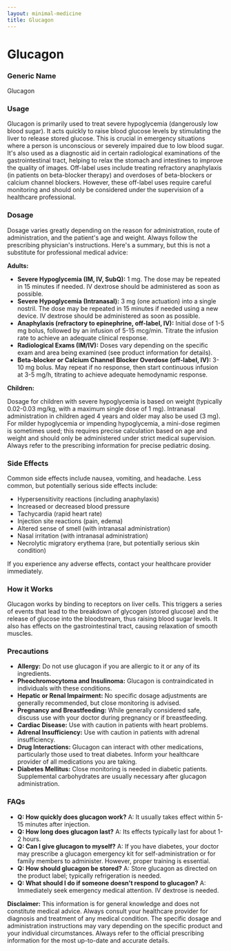```yaml
---
layout: minimal-medicine
title: Glucagon
---
```


# Glucagon
### Generic Name
Glucagon

### Usage

Glucagon is primarily used to treat severe hypoglycemia (dangerously low blood sugar).  It acts quickly to raise blood glucose levels by stimulating the liver to release stored glucose. This is crucial in emergency situations where a person is unconscious or severely impaired due to low blood sugar.  It's also used as a diagnostic aid in certain radiological examinations of the gastrointestinal tract, helping to relax the stomach and intestines to improve the quality of images.  Off-label uses include treating refractory anaphylaxis (in patients on beta-blocker therapy) and overdoses of beta-blockers or calcium channel blockers.  However, these off-label uses require careful monitoring and should only be considered under the supervision of a healthcare professional.


### Dosage

Dosage varies greatly depending on the reason for administration, route of administration, and the patient's age and weight.  Always follow the prescribing physician's instructions.  Here's a summary, but this is not a substitute for professional medical advice:

**Adults:**

* **Severe Hypoglycemia (IM, IV, SubQ):** 1 mg.  The dose may be repeated in 15 minutes if needed. IV dextrose should be administered as soon as possible.
* **Severe Hypoglycemia (Intranasal):** 3 mg (one actuation) into a single nostril. The dose may be repeated in 15 minutes if needed using a new device. IV dextrose should be administered as soon as possible.
* **Anaphylaxis (refractory to epinephrine, off-label, IV):** Initial dose of 1-5 mg bolus, followed by an infusion of 5-15 mcg/min.  Titrate the infusion rate to achieve an adequate clinical response.
* **Radiological Exams (IM/IV):** Doses vary depending on the specific exam and area being examined (see product information for details).
* **Beta-blocker or Calcium Channel Blocker Overdose (off-label, IV):** 3-10 mg bolus.  May repeat if no response, then start continuous infusion at 3-5 mg/h, titrating to achieve adequate hemodynamic response.

**Children:**

Dosage for children with severe hypoglycemia is based on weight (typically 0.02-0.03 mg/kg, with a maximum single dose of 1 mg). Intranasal administration in children aged 4 years and older may also be used (3 mg).  For milder hypoglycemia or impending hypoglycemia, a mini-dose regimen is sometimes used; this requires precise calculation based on age and weight and should only be administered under strict medical supervision.   Always refer to the prescribing information for precise pediatric dosing.


### Side Effects

Common side effects include nausea, vomiting, and headache.  Less common, but potentially serious side effects include:

*   Hypersensitivity reactions (including anaphylaxis)
*   Increased or decreased blood pressure
*   Tachycardia (rapid heart rate)
*   Injection site reactions (pain, edema)
*   Altered sense of smell (with intranasal administration)
*   Nasal irritation (with intranasal administration)
*   Necrolytic migratory erythema (rare, but potentially serious skin condition)

If you experience any adverse effects, contact your healthcare provider immediately.


### How it Works

Glucagon works by binding to receptors on liver cells. This triggers a series of events that lead to the breakdown of glycogen (stored glucose) and the release of glucose into the bloodstream, thus raising blood sugar levels.  It also has effects on the gastrointestinal tract, causing relaxation of smooth muscles.


### Precautions

*   **Allergy:** Do not use glucagon if you are allergic to it or any of its ingredients.
*   **Pheochromocytoma and Insulinoma:** Glucagon is contraindicated in individuals with these conditions.
*   **Hepatic or Renal Impairment:**  No specific dosage adjustments are generally recommended, but close monitoring is advised.
*   **Pregnancy and Breastfeeding:** While generally considered safe, discuss use with your doctor during pregnancy or if breastfeeding.
*   **Cardiac Disease:** Use with caution in patients with heart problems.
*   **Adrenal Insufficiency:**  Use with caution in patients with adrenal insufficiency.
*   **Drug Interactions:** Glucagon can interact with other medications, particularly those used to treat diabetes. Inform your healthcare provider of all medications you are taking.
*   **Diabetes Mellitus:**  Close monitoring is needed in diabetic patients.  Supplemental carbohydrates are usually necessary after glucagon administration.

### FAQs

*   **Q: How quickly does glucagon work?**  A: It usually takes effect within 5-15 minutes after injection.
*   **Q: How long does glucagon last?** A: Its effects typically last for about 1-2 hours.
*   **Q: Can I give glucagon to myself?** A: If you have diabetes, your doctor may prescribe a glucagon emergency kit for self-administration or for family members to administer.  However, proper training is essential.
*   **Q: How should glucagon be stored?** A:  Store glucagon as directed on the product label; typically refrigeration is needed.
*   **Q: What should I do if someone doesn't respond to glucagon?** A: Immediately seek emergency medical attention. IV dextrose is needed.


**Disclaimer:** This information is for general knowledge and does not constitute medical advice.  Always consult your healthcare provider for diagnosis and treatment of any medical condition.  The specific dosage and administration instructions may vary depending on the specific product and your individual circumstances.  Always refer to the official prescribing information for the most up-to-date and accurate details.
